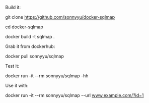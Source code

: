 Build it:

git clone https://github.com/sonnyyu/docker-sqlmap

cd docker-sqlmap

docker build -t sqlmap .

Grab it from dockerhub:

docker pull sonnyyu/sqlmap

Test it:

docker run -it --rm sonnyyu/sqlmap -hh

Use it with:

docker run -it --rm sonnyyu/sqlmap --url www.example.com/?id=1


